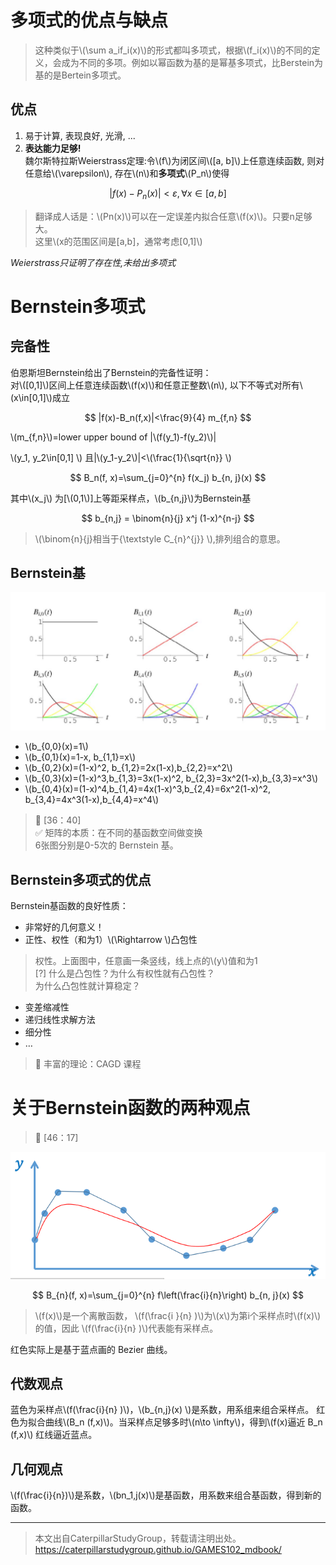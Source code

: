 # 多项式的优点与缺点

> 这种类似于\\(\sum a_if_i(x)\\)的形式都叫多项式，根据\\(f_i(x)\\)的不同的定义，会成为不同的多项。例如以幂函数为基的是幂基多项式，比Berstein为基的是Bertein多项式。  

## 优点

1. 易于计算, 表现良好, 光滑, ...    
2. **表达能力足够!**   
  魏尔斯特拉斯Weierstrass定理:令\\(f\\)为闭区间\\([a, b]\\)上任意连续函数, 则对任意给\\(\varepsilon\\), 存在\\(n\\)和**多项式**\\(P_n\\)使得    

$$
\left|f(x)-P_{n}(x)\right|<\varepsilon, \forall x \in[a, b]
$$

> 翻译成人话是：\\(Pn(x)\\)可以在一定误差内拟合任意\\(f(x)\\)。只要n足够大。  
> 这里\\(x的范围区间是[a,b]，通常考虑[0,1]\\)

*Weierstrass只证明了存在性,未给出多项式*
   
# Bernstein多项式

## 完备性

伯恩斯坦Bernstein给出了Bernstein的完备性证明：      
对\\([0,1]\\)区间上任意连续函数\\(f(x)\\)和任意正整数\\(n\\), 以下不等式对所有\\(x\in[0,1]\\)成立   

$$
|f(x)-B_n(f,x)|<\frac{9}{4} m_{f,n}
$$

\\(m_{f,n}\\)=lower upper bound of |\\(f(y_1)-f(y_2)\\)|

\\(y_1, y_2\in[0,1] \\)  且|\\(y_1-y_2\\)|<\\(\frac{1}{\sqrt{n}} \\)

$$
B_n(f, x)=\sum_{j=0}^{n} f(x_j) b_{n, j}(x)
$$

其中\\(x_j\\) 为[\\(0,1\\)]上等距采样点，\\(b_{n,j}\\)为Bernstein基     

$$
b_{n,j} = \binom{n}{j} x^j (1-x)^{n-j}
$$

> \\(\binom{n}{j}相当于{\textstyle C_{n}^{j}} \\),排列组合的意思。 

## Bernstein基

![](../assets/多项式-1.png)


-  \\(b_{0,0}(x)=1\\)     
-  \\(b_{0,1}(x)=1-x, b_{1,1}=x\\)     
-  \\(b_{0,2}(x)=(1-x)^2, b_{1,2}=2x(1-x),b_{2,2}=x^2\\)     
-  \\(b_{0,3}(x)=(1-x)^3,b_{1,3}=3x(1-x)^2, b_{2,3}=3x^2(1-x),b_{3,3}=x^3\\)     
-  \\(b_{0,4}(x)=(1-x)^4,b_{1,4}=4x(1-x)^3,b_{2,4}=6x^2(1-x)^2, b_{3,4}=4x^3(1-x),b_{4,4}=x^4\\)   

> &#x1F50E; [36：40]   
> &#x2705; 矩阵的本质：在不同的基函数空间做变换  
> 6张图分别是0-5次的 Bernstein 基。

## Bernstein多项式的优点  

Bernstein基函数的良好性质：  
- 非常好的几何意义！   
- 正性、权性（和为1）\\(\Rightarrow \\)凸包性   

> 权性。上面图中，任意画一条竖线，线上点的\\(y\\)值和为1    
[?] 什么是凸包性？为什么有权性就有凸包性？    
为什么凸包性就计算稳定？ 

- 变差缩减性     
- 递归线性求解方法       
- 细分性     
- …    

> &#x1F50E; 丰富的理论：CAGD 课程

# 关于Bernstein函数的两种观点

> &#x1F50E; [46：17]   

![](../assets/13.PNG)

$$
B_{n}(f, x)=\sum_{j=0}^{n} f\left(\frac{i}{n}\right) b_{n, j}(x)
$$ 

> \\(f(x)\\)是一个离散函数， \\(f(\frac{i }{n} )\\)为\\(x\\)为第i个采样点时\\(f(x)\\)的值，因此 \\(f(\frac{i}{n} )\\)代表能有采样点。    

红色实际上是基于蓝点画的 Bezier 曲线。


## 代数观点

蓝色为采样点\\(f(\frac{i}{n} )\\)，\\(b_{n,j}(x) \\)是系数，用系组来组合采样点。 红色为拟合曲线\\(B_n (f,x)\\)。当采样点足够多时\\(n\to \infty\\)，得到\\(f(x)逼近 B_n (f,x)\\)    红线逼近蓝点。

## 几何观点

\\(f(\frac{i}{n})\\)是系数，\\(bn_1,j(x)\\)是基函数，用系数来组合基函数，得到新的函数。

---  

> 本文出自CaterpillarStudyGroup，转载请注明出处。
https://caterpillarstudygroup.github.io/GAMES102_mdbook/

